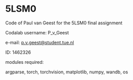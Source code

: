 # 5LSM0

Code of Paul van Geest for the 5LSM0 final assignment

Codalab username: P_v_Geest

e-mail: p.v.geest@student.tue.nl

ID: 1462326

modules required: 

argparse, torch, torchvision, matplotlib, numpy, wandb, os

